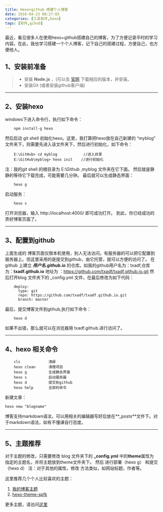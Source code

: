 ```yaml
---
title: Hexo+github 搭建个人博客
date: 2016-04-23 08:27:03
categories: [工具软件,hexo]
tags: [软件,gihub]
---
```

最近，看见很多人在使用hexo+github搭建自己的博客，为了方便记录平时的学习内容。在此，我也学习搭建一个个人博客，记下自己的搭建过程，方便自己，也方便他人。
<!--more-->
## 1、安装前准备

>- 安装 **Node.js** ，(可以去 [官网][1] 下载相应的版本，并安装。
>- 安装Git (或者安装github客户端)

---
## 2、安装hexo
windows下进入命令行，执行如下命令：

        npm install-g hexo
然后启动 git shell 初始化hexo。这里，我打算把hexo放在自己新建的 “myblog” 文件夹下，则需要先进入该文件夹下，然后进行初始化，如下命令：
        
        
        E:\GitHub> cd myblog            //进入目录
        E:\GitHub\myblog> hexo init    //进行初始化

注：我的git shell 的根目录为 E:\Github ,myblog 文件夹在它下面。
然后就是静静的等待它下载完成，可能需要几分钟。
最后就可以生成静态界面：
        
        hexo g
启动服务：
        
        hexo s
打开浏览器，输入 http://localhost:4000/ 即可成功打开。
到此，你已经成功的弄好博客页面了。

---
## 3、配置到github
上面生成的 博客页面仅限本机使用，别人无法访问。有服务器的可以把它配置到服务器上。但这里采用的是提交到github，由它托管，就可以方便的访问了。
在github 上建立  ***用户名.github.io*** 的仓库。如我的github用户名为：txadf,仓库为：**txadf.github.io**  地址为 ：https://github.com/txadf/txadf.github.io.git
然后打开blog 文件夹下的 _config.yml 文件，在最后修改为如下代码：

        deploy:
          type: git
          repo: https://github.com/txadf/txadf.github.io.git
          branch: master


最后，提交博客文件到gtihub,执行如下命令：
        
        hexo d
如果不出错，那么就可以在浏览器用 txadf.github.进行访问了。

---
## 4、hexo 相关命令
        cls             清屏
        hexo clean      清理项目
        hexo g          生成静态界面
        hexo s          启动服务器
        hexo d          提交到github
        hexo help       全部的命令
新建文章：
    
    hexo new "blogname"
博客支持markdown语法，可以用相关的编辑器写好后放在**_posts**文件下。对于markdown语法，如有不懂课自行百度。

---
## 5、主题推荐
对于主题的修改，只需要修改 blog 文件夹下的 **_config.yml** 中的**theme**属性为指定的主题名，并将主题放到theme文件夹下。
然后 进行部署（hexo g） 和提交 （hexo d）
注：对于其他的属性，修改 方法类似，如网站标题，作者等。

这里推荐几个个人比较喜欢的主题：
 1. [我的博客主题][2]  
 2.  [hexo-theme-spfk][3]
 
更多主题，请访问[这里][4]
 
 


  [1]: https://nodejs.org/en/
  [2]: https://github.com/raytaylorlin/hexo-theme-raytaylorism
  [3]: https://github.com/txadf/hexo-theme-spfk
  [4]: https://github.com/hexojs/hexo/wiki/Themes
